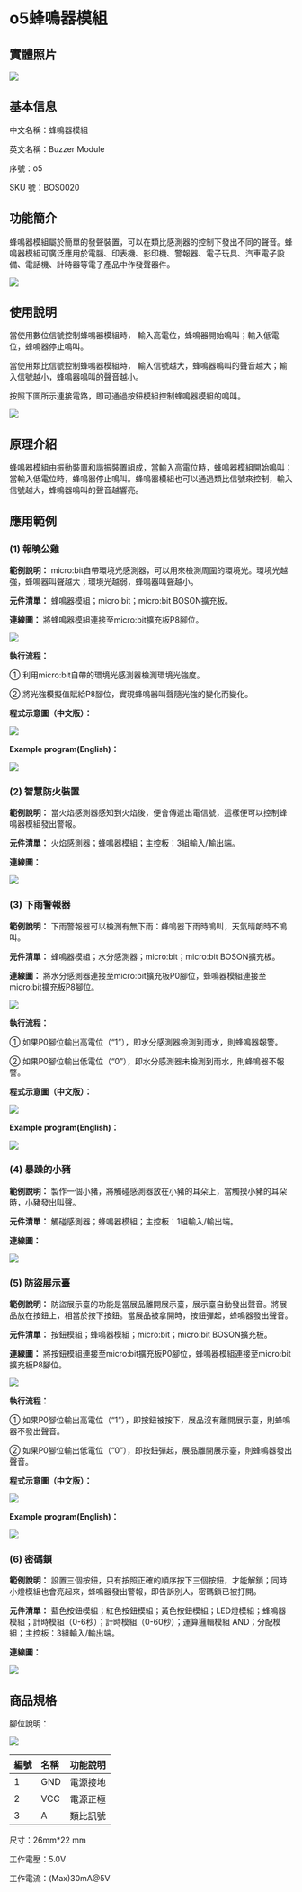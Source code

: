 # o5蜂鳴器模組

## 實體照片

![](../.gitbook/assets/boson-feng-ming-qi-mo-kuai-shi-wu-tu.jpg)

## 基本信息

中文名稱：蜂鳴器模組

英文名稱：Buzzer Module

序號：o5

SKU 號：BOS0020

## 功能簡介

蜂鳴器模組屬於簡單的發聲裝置，可以在類比感測器的控制下發出不同的聲音。蜂鳴器模組可廣泛應用於電腦、印表機、影印機、警報器、電子玩具、汽車電子設備、電話機、計時器等電子產品中作發聲器件。

![](../.gitbook/assets/boson-feng-ming-qi-mo-kuai-shi-li.png)

## 使用說明

當使用數位信號控制蜂鳴器模組時， 輸入高電位，蜂鳴器開始鳴叫；輸入低電位，蜂鳴器停止鳴叫。

當使用類比信號控制蜂鳴器模組時， 輸入信號越大，蜂鳴器鳴叫的聲音越大；輸入信號越小，蜂鳴器鳴叫的聲音越小。

按照下圖所示連接電路，即可通過按鈕模組控制蜂鳴器模組的鳴叫。

![](../.gitbook/assets/boson-feng-ming-qi-mo-kuai-shi-yong-shuo-ming.png)

## 原理介紹

蜂鳴器模組由振動裝置和諧振裝置組成，當輸入高電位時，蜂鳴器模組開始鳴叫；當輸入低電位時，蜂鳴器停止鳴叫。蜂鳴器模組也可以通過類比信號來控制，輸入信號越大，蜂鳴器鳴叫的聲音越響亮。

## 應用範例

### **\(1\) 報曉公雞**

**範例說明：** micro:bit自帶環境光感測器，可以用來檢測周圍的環境光。環境光越強，蜂鳴器叫聲越大；環境光越弱，蜂鳴器叫聲越小。

**元件清單：** 蜂鳴器模組；micro:bit；micro:bit BOSON擴充板。

**連線圖：** 將蜂鳴器模組連接至micro:bit擴充板P8腳位。

![](../.gitbook/assets/boson-feng-ming-qi-mo-kuai-bao-xiao-gong-ji-lian-xian-tu.png)

**執行流程：**

① 利用micro:bit自帶的環境光感測器檢測環境光強度。

② 將光強模擬值賦給P8腳位，實現蜂鳴器叫聲隨光強的變化而變化。

**程式示意圖（中文版）：**

![](../.gitbook/assets/boson-feng-ming-qi-mo-kuai-bao-xiao-gong-ji-cheng-xu-shi-yi-tu-zhong-wen-ban.png)

**Example program(English)：**

![](../.gitbook/assets/boson-feng-ming-qi-mo-kuai-bao-xiao-gong-ji-cheng-xu-shi-yi-tu-ying-wen-ban.png)

### **\(2\) 智慧防火裝置**

**範例說明：** 當火焰感測器感知到火焰後，便會傳遞出電信號，這樣便可以控制蜂鳴器模組發出警報。

**元件清單：** 火焰感測器；蜂鳴器模組；主控板：3組輸入/輸出端。

**連線圖：**

![](../.gitbook/assets/boson-feng-ming-qi-mo-kuai-zhi-neng-fang-huo-zhuang-zhi-lian-xian-tu.png)

### **\(3\) 下雨警報器**

**範例說明：** 下雨警報器可以檢測有無下雨：蜂鳴器下雨時鳴叫，天氣晴朗時不鳴叫。

**元件清單：** 蜂鳴器模組；水分感測器；micro:bit；micro:bit BOSON擴充板。

**連線圖：** 將水分感測器連接至micro:bit擴充板P0腳位，蜂鳴器模組連接至micro:bit擴充板P8腳位。

![](../.gitbook/assets/boson-feng-ming-qi-mo-kuai-xia-yu-bao-jing-qi-lian-xian-tu.png)

**執行流程：**

① 如果P0腳位輸出高電位（“1”），即水分感測器檢測到雨水，則蜂鳴器報警。

② 如果P0腳位輸出低電位（“0”），即水分感測器未檢測到雨水，則蜂鳴器不報警。

**程式示意圖（中文版）：**

![](../.gitbook/assets/boson-feng-ming-qi-mo-kuai-xia-yu-bao-jing-qi-cheng-xu-shi-yi-tu-zhong-wen-ban.png)

**Example program(English)：**

![](../.gitbook/assets/boson-feng-ming-qi-mo-kuai-xia-yu-bao-jing-qi-cheng-xu-shi-yi-tu-ying-wen-ban.png)

### **\(4\) 暴躁的小豬**

**範例說明：** 製作一個小豬，將觸碰感測器放在小豬的耳朵上，當觸摸小豬的耳朵時，小豬發出叫聲。

**元件清單：** 觸碰感測器；蜂鳴器模組；主控板：1組輸入/輸出端。

**連線圖：**

![](../.gitbook/assets/boson-feng-ming-qi-mo-kuai-bao-zao-de-xiao-zhu-lian-xian-tu.png)

### **\(5\) 防盜展示臺**

**範例說明：** 防盜展示臺的功能是當展品離開展示臺，展示臺自動發出聲音。將展品放在按鈕上，相當於按下按鈕。當展品被拿開時，按鈕彈起，蜂鳴器發出聲音。

**元件清單：** 按鈕模組；蜂鳴器模組；micro:bit；micro:bit BOSON擴充板。

**連線圖：** 將按鈕模組連接至micro:bit擴充板P0腳位，蜂鳴器模組連接至micro:bit擴充板P8腳位。

![](../.gitbook/assets/boson-feng-ming-qi-mo-kuai-fang-dao-zhan-tai-lian-xian-tu.png)

**執行流程：**

① 如果P0腳位輸出高電位（“1”），即按鈕被按下，展品沒有離開展示臺，則蜂鳴器不發出聲音。

② 如果P0腳位輸出低電位（“0”），即按鈕彈起，展品離開展示臺，則蜂鳴器發出聲音。

**程式示意圖（中文版）：**

![](../.gitbook/assets/boson-feng-ming-qi-mo-kuai-fang-dao-zhan-tai-cheng-xu-shi-yi-tu-zhong-wen-ban.png)

**Example program(English)：**

![](../.gitbook/assets/boson-feng-ming-qi-mo-kuai-fang-dao-zhan-tai-cheng-xu-shi-yi-tu-ying-wen-ban.png)

### **\(6\) 密碼鎖**

**範例說明：** 設置三個按鈕，只有按照正確的順序按下三個按鈕，才能解鎖；同時小燈模組也會亮起來，蜂鳴器發出警報，即告訴別人，密碼鎖已被打開。

**元件清單：** 藍色按鈕模組；紅色按鈕模組；黃色按鈕模組；LED燈模組；蜂鳴器模組；計時模組（0-6秒）；計時模組（0-60秒）；運算邏輯模組 AND；分配模組；主控板：3組輸入/輸出端。

**連線圖：**

![](../.gitbook/assets/boson-feng-ming-qi-mo-kuai-mi-ma-suo-lian-xian-tu.png)

## 商品規格

腳位說明： 

![](../.gitbook/assets/boson-feng-ming-qi-mo-kuai-yin-jiao-shuo-ming.png)

| **編號** | **名稱** | **功能說明** |
| :--- | :--- | :--- |
| 1 | GND | 電源接地 |
| 2 | VCC | 電源正極 |
| 3 | A | 類比訊號 |

尺寸：26mm\*22 mm

工作電壓：5.0V

工作電流：\(Max\)30mA@5V

